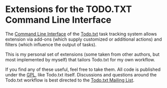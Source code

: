 Extensions for the TODO.TXT Command Line Interface
==================================================

The [Command Line Interface](http://github.com/ginatrapani/todo.txt-cli/) of
the [Todo.txt](http://todotxt.com/) task tracking system allows extension via
add-ons (which supply customized or additional actions) and filters (which
influence the output of tasks).

This is my personal set of extensions (some taken from other authors, but most
implemented by myself) that tailors Todo.txt for my own workflow.

If you find any of these useful, feel free to take them. All code is published
under the [GPL](http://www.gnu.org/copyleft/gpl.txt), like Todo.txt itself.
Discussions and questions around the Todo.txt workflow is best directed to the
[Todo.txt Mailing List](http://groups.yahoo.com/group/todotxt/).
